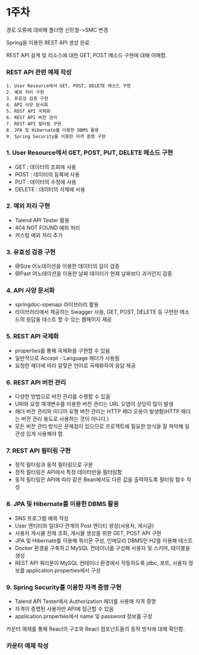 # 1주차
경로 오류에 대비해 폴더명 신민철->SMC 변경

Spring을 이용한 REST API 생성 완료

REST API 설계 및 리소스에 대한 GET, POST 메소드 구현에 대해 이해함.

### REST API 관련 예제 작성

<pre><code>1. User Resource에서 GET, POST, DELETE 메소드 구현
2. 예외 처리 구현
3. 유효성 검증 구현
4. API 사양 문서화
5. REST API 국제화
6. REST API 버전 관리
7. REST API 필터링 구현
8. JPA 및 Hibernate를 이용한 DBMS 활용
9. Spring Security를 이용한 자격 증명 구현
</code></pre>
### 1. User Resource에서 GET, POST, PUT, DELETE 메소드 구현
- GET : 데이터의 조회에 사용
- POST : 데이터의 등록에 사용
- PUT : 데이터의 수정에 사용
- DELETE : 데이터의 삭제에 사용

### 2. 예외 처리 구현
- Talend API Tester 활용
- 404 NOT FOUND 예외 처리
- 커스텀 예외 처리 추가

### 3. 유효성 검증 구현
- @Size 어노테이션을 이용한 데이터의 길이 검증
- @Past 어노테이션을 이용한 날짜 데이터가 현재 날짜보다 과거인지 검증

### 4. API 사양 문서화
- springdoc-openapi 라이브러리 활용
- 라이브러리에서 제공하는 Swagger 사용, GET, POST, DELETE 등 구현한 메소드의 응답을 테스트 할 수 있는 웹페이지 제공

### 5. REST API 국제화
- properties를 통해 국제화를 구현할 수 있음
- 일반적으로 Accept - Language 헤더가 사용됨
- 요청한 헤더에 따라 알맞은 언어로 국제화하여 응답 제공

### 6. REST API 버전 관리
- 다양한 방법으로 버전 관리를 수행할 수 있음
- URI와 요청 매개변수를 이용한 버전 관리는 URL 오염이 상당히 많이 발생
- 헤더 버전 관리와 미디어 유형 버전 관리는 HTTP 헤더 오용이 발생함(HTTP 헤더는 버전 관리 용도로 사용하는 것이 아니다.)
- 모든 버전 관리 방식은 문제점이 있으므로 프로젝트에 필요한 방식을 잘 파악해 일관성 있게 사용해야 함.

### 7. REST API 필터링 구현
- 정적 필터링과 동적 필터링으로 구분
- 정적 필터링은 API에서 특정 데이터만을 필터링함
- 동적 필터링은 API에 따라 같은 Bean에서도 다른 값을 출력하도록 필터링 함수 작성

### 8. JPA 및 Hibernate를 이용한 DBMS 활용
- SNS 프로그램 예제 작성
- User 엔티티와 일대다 관계의 Post 엔티티 생성(사용자, 게시글)
- 사용자 게시물 전체 조회, 게시물 생성을 위한 GET, POST API 구현
- JPA 및 Hibernate를 이용해 쿼리문 구성, 인메모리 DBMS인 H2를 이용해 테스트
- Docker 환경을 구축하고 MySQL 컨테이너를 구성해 사용자 및 스키마, 테이블을 생성
- REST API 쿼리문이 MySQL 컨테이너 환경에서 작동하도록 jdbc, 포트, 사용자 정보를 application.properties에서 구성

### 9. Spring Security를 이용한 자격 증명 구현
- Talend API Tester에서 Authorization 헤더를 사용해 자격 증명
- 자격이 증명된 사용자만 API에 접근할 수 있음
- application.properties에서 name 및 password 정보를 구성

카운터 예제를 통해 React의 구조와 React 컴포넌트들의 동작 방식에 대해 확인함.

### 카운터 예제 작성
